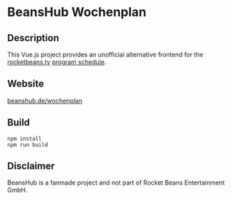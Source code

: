 # BeansHub Wochenplan

## Description

This Vue.js project provides an unofficial alternative frontend for the [rocketbeans.tv](https://rocketbeans.tv) [program schedule](https://rocketbeans.tv/sendeplan).

## Website

[beanshub.de/wochenplan](https://beanshub.de/wochenplan)

## Build
```
npm install
npm run build
```

## Disclaimer

BeansHub is a fanmade project and not part of Rocket Beans Entertainment GmbH.